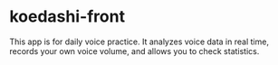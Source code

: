 # koedashi-front
This app is for daily voice practice. It analyzes voice data in real time, records your own voice volume, and allows you to check statistics.
